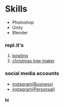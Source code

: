 # Skills

- Photoshop
- Unity
- Blender

### repl.it's
1. [bowling](https://repl.it/@BayleyEvason/vibe-checker)
2. [christmas tree maker](https://repl.it/@BayleyEvason/Christmas-for-boomers)

### social media accounts

- [instagram(Business)](https://www.instagram.com/)
- [instagram(Personsal)](https://www.instagram.com/)


<h4>hi </h4>
